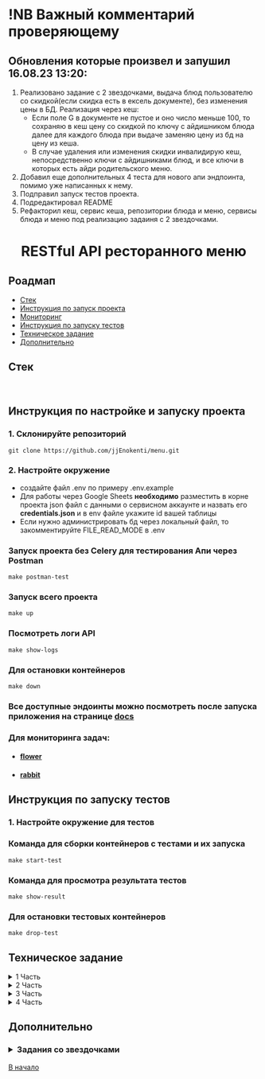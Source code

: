 # !NB Важный комментарий проверяющему
## Обновления которые произвел и запушил 16.08.23 13:20:
1. Реализовано задание с 2 звездочками, выдача блюд пользователю со скидкой(если скидка есть в ексель документе),
без изменения цены в БД. Реализация через кеш:
   - Если поле G в документе не пустое и оно число меньше 100, то сохраняю в кеш цену со скидкой по ключу с айдишником блюда
   далее для каждого блюда при выдаче заменяю цену из бд на цену из кеша.
   - В случае удаления или изменения скидки инвалидирую кеш, непосредственно ключи с айдишниками блюд, и все ключи в которых
   есть айди родительского меню.
2. Добавил еще дополнительных 4 теста для нового апи эндпоинта, помимо уже написанных к нему.
3. Подправил запуск тестов проекта.
4. Подредактировал README
5. Рефакторил кеш, сервис кеша, репозитории блюда и меню, сервисы блюда и меню под реализацию задаиня с 2 звездочками.

<h1 align="center">RESTful API ресторанного меню</h1>

## Роадмап

- [Стек](#стек)
- [Инструкция по запуск проекта](#инструкция-по-настройке-и-запуску-проекта)
- [Мониторинг](#для-мониторинга-задач)
- [Инструкция по запуску тестов](#инструкция-по-запуску-тестов)
- [Техническое задание](#техническое-задание)
- [Дополнительно](#дополнительно)

## Стек

<p align="center">
<img src="https://img.shields.io/badge/Python-3.10-yellow?&logo=appveyor" alt="">
<img src="https://img.shields.io/badge/PostgreSQL-15.1-orange?logo=appveyor" alt="">
<img src="https://img.shields.io/badge/FastAPI-0.100.0-green?logo=appveyor" alt="">
<img src="https://img.shields.io/badge/Pydantic-2.1.1-green?logo=appveyor" alt="">
<img src="https://img.shields.io/badge/SQLAlchemy-2.0.19-green?logo=appveyor" alt="">
<img src="https://img.shields.io/badge/Docker-blue?logo=appveyor" alt="">
<img src="https://img.shields.io/badge/Docker-compose-blue?logo=appveyor" alt="">
<img src="https://img.shields.io/badge/Uvicorn-0.23.0-green?logo=appveyor" alt="">
<img src="https://img.shields.io/badge/alembic-1.11.1-green?logo=appveyor" alt="">
<img src="https://img.shields.io/badge/Aioredis-2.0.1-red?logo=appveyor" alt="">
<img src="https://img.shields.io/badge/RabbitMQ-3.12-red?logo=appveyor" alt="">
<img src="https://img.shields.io/badge/Celery-5.3.1-blue?logo=appveyor" alt="">
<img src="https://img.shields.io/badge/Flower-2.0.1-blue?logo=appveyor" alt="">
<img src="https://img.shields.io/badge/Google_api_python_client-2.96.0-g?logo=appveyor" alt="">
<img src="https://img.shields.io/badge/Openpyxl-3.1.2-g?logo=appveyor" alt="">
</p>

## Инструкция по настройке и запуску проекта

### 1. Склонируйте репозиторий

    git clone https://github.com/jjEnokenti/menu.git

### 2. Настройте окружение

* создайте файл .env по примеру .env.example
* Для работы через Google Sheets **необходимо**
  разместить в корне проекта json файл
  с данными о сервисном аккаунте и назвать его **credentials.json**
  и в env файле укажите id вашей таблицы
* Если нужно администрировать бд через локальный файл, то закомментируйте FILE_READ_MODE в .env

### Запуск проекта без Celery для тестирования Апи через Postman

    make postman-test

### Запуск всего проекта

    make up

### Посмотреть логи API

    make show-logs

### Для остановки контейнеров

    make down

### Все доступные эндоинты можно посмотреть после запуска приложения на странице [docs](http://0.0.0.0:8000/api/v1/docs)


### Для мониторинга задач:

- #### [flower](http://0.0.0.0:5555)
- #### [rabbit](http://0.0.0.0:15672)

## Инструкция по запуску тестов

### 1. Настройте окружение для тестов

### Команда для сборки контейнеров с тестами и их запуска

    make start-test

### Команда для просмотра результата тестов

    make show-result

### Для остановки тестовых контейнеров

    make drop-test

## Техническое задание

<details>
<summary>1 Часть</summary>
<h4>
Написать проект на FastAPI с использованием PostgreSQL в качестве БД. В проекте следует реализовать REST API по работе с меню ресторана, все CRUD операции. Для проверки задания, к презентаций будет приложена Postman коллекция с тестами. Задание выполнено, если все тесты проходят успешно.

Даны 3 сущности:

- Меню
- Подменю
- Блюдо

</h4>
<p>

Зависимости:

- У меню есть подменю, которые к ней привязаны.
- У подменю есть блюда.

Условия:

- Блюдо не может быть привязано напрямую к меню, минуя подменю.
- Блюдо не может находиться в 2-х подменю одновременно.
- Подменю не может находиться в 2-х меню одновременно.
- Если удалить меню, должны удалиться все подменю и блюда этого меню.
- Если удалить подменю, должны удалиться все блюда этого подменю.
- Цены блюд выводить с округлением до 2 знаков после запятой.
- Во время выдачи списка меню, для каждого меню добавлять кол-во подменю и блюд в этом меню.
- Во время выдачи списка подменю, для каждого подменю добавлять кол-во блюд в этом подменю.
- Во время запуска тестового сценария БД должна быть пуста.

</p>
</details>

<details>
<summary>2 Часть</summary>
<h4>
В этом домашнем задании надо написать тесты для ранее разработанных ендпоинтов вашего API после Вебинара №1.
</h4>

<p>
Обернуть программные компоненты в контейнеры.

Контейнеры должны запускаться по одной команде “docker-compose up -d” или той которая описана вами в readme.md.

Образы для Docker:

- (API) python:3.10-slim
- (DB) postgres:15.1-alpine

1. Написать CRUD тесты для ранее разработанного API с помощью библиотеки pytest
2. Подготовить отдельный контейнер для запуска тестов. Команду для запуска указать в README.md
3. `*` Реализовать вывод количества подменю и блюд для Меню через один (сложный) ORM запрос.
4. `**` Реализовать тестовый сценарий «Проверка кол-ва блюд и подменю в меню» из Postman с помощью pytest

*Если FastAPI синхронное - тесты синхронные, Если асинхронное - тесты асинхронные<br>
**Оборачиваем приложение в докер.<br>
***CRUD – create/update/retrieve/delete.
</p>
</details>

<details>
<summary>3 Часть</summary>
<p>

1. Вынести бизнес логику и запросы в БД в отдельные слои приложения.
2. Добавить кэширование запросов к API с использованием Redis. Не забыть про инвалидацию кэша.
3. Добавить pre-commit хуки в проект. Файл yaml будет прикреплен к ДЗ.
4. Покрыть проект type hints (тайпхинтами)
5. `*` Описать ручки API в соответствий c OpenAPI
6. `**` Реализовать в тестах аналог Django reverse() для FastAPI

Требования:

- Код должен проходить все линтеры.
- Код должен соответствовать принципам SOLID, DRY, KISS.
- Проект должен запускаться по одной команде (докер).
- Проект должен проходить все Postman тесты (коллекция с Вебинара №1).
  -Тесты написанные вами после Вебинара №2, должны быть актуальны, запускать и успешно проходить

Дополнительно:<br>
Контейнеры с проектом и с тестами запускаются разными командами.

</p>
</details>

<details>
<summary>4 Часть</summary>

<p>

В этом домашнем задании необходимо:

1. Переписать текущее FastAPI приложение на асинхронное выполнение
2. Добавить в проект фоновую задачу с помощью Celery + RabbitMQ.
3. Добавить эндпоинт (GET) для вывода всех меню со всеми связанными подменю и со всеми связанными блюдами.
4. Реализовать инвалидация кэша в background task (встроено в FastAPI)
5. `*` Обновление меню из google sheets раз в 15 сек.
6. `**` Блюда по акции. Размер скидки (%) указывается в столбце G файла Menu.xlsx

<b>Фоновая задача</b>:
* синхронизация Excel документа и БД.
* В проекте создаем папку admin. В эту папку кладем файл Menu.xlsx (будет прикреплен к ДЗ). Не забываем запушить в гит.
* При внесении изменений в файл все изменения должны отображаться в БД. Периодичность обновления 15 сек. Удалять БД при каждом обновлении – нельзя.

Требования:

- Данные меню, подменю, блюд для нового эндпоинта должны доставаться одним ORM-запросом в БД (использовать подзапросы и агрегирующие функций SQL).
- Проект должен запускаться одной командой
- Проект должен соответствовать требованиям всех предыдущих вебинаров. (Не забыть добавить тесты для нового API эндпоинта)

</p>
</details>

## Дополнительно

<h3>
<details>
<summary>Задания со звездочками</summary>

1. Задания из 2 части:

- `*` Реализовать вывод количества подменю и блюд для Меню через один (сложный) ORM запрос.<br>
<b>src/api/repositories/menu.py</b> - Функция get_statement возвращает такой запрос для меню
<b>src/api/repositories/submenu.py</b> - Функция get_statement возвращает такой запрос для подменю


- `**` Реализовать тестовый сценарий «Проверка кол-ва блюд и подменю в меню» из Postman с помощью pytest <br>
В файле tests/dynamic_data_test.py реализован данный тест скрипт.

2. Задания из 3 части:

- `*` Описать ручки API в соответствий c OpenAPI <br>
Реализованно, можно посмотреть документацию по [ссылке](http://0.0.0.0/api/v1/docs)
после запуска проекта.

- `**` Реализовать в тестах аналог Django reverse() для FastAPI <br>
В фикстурах к тестам реализованно посредством дополнения функции Fastapi url_path_for

3. Задания из 4 части:

- `*` Обновление меню из google sheets раз в 15 сек.
- `**` Блюда по акции. Размер скидки (%) указывается в столбце G файла Menu.xlsx

в папке src/celery в файле google_cloud_connect описано подключение и получение данных из Гугл таблицы

</details>
</h3>

[В начало](#роадмап)
